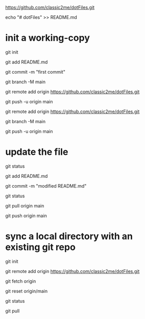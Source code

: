 https://github.com/classic2me/dotFiles.git


echo "# dotFiles" >> README.md

# init a working-copy
git init

git add README.md

git commit -m "first commit"

git branch -M main

git remote add origin https://github.com/classic2me/dotFiles.git

git push -u origin main


git remote add origin https://github.com/classic2me/dotFiles.git

git branch -M main

git push -u origin main


# update the file
git status

git add README.md

git commit -m "modified README.md"

git status

git pull origin main

git push origin main

# sync a local directory with an existing git repo
git init

git remote add origin https://github.com/classic2me/dotFiles.git

git fetch origin

git reset origin/main

git status

git pull
